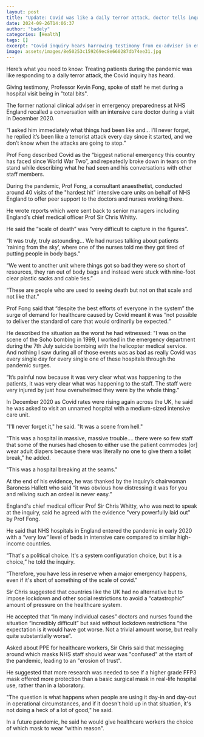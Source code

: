 ```yaml
---
layout: post
title: "Update: Covid was like a daily terror attack, doctor tells inquiry"
date: 2024-09-26T14:06:37
author: "badely"
categories: [Health]
tags: []
excerpt: "Covid inquiry hears harrowing testimony from ex-adviser in emergency preparedness at NHS England."
image: assets/images/8e50253c159269ec8e660287db74ee31.jpg
---
```


Here’s what you need to know: Treating patients during the pandemic was like responding to a daily terror attack, the Covid inquiry has heard.

Giving testimony, Professor Kevin Fong, spoke of staff he met during a hospital visit being in "total bits". 

The former national clinical adviser in emergency preparedness at NHS England recalled a conversation with an intensive care doctor during a visit in December 2020.

“I asked him immediately what things had been like and… I’ll never forget, he replied it’s been like a terrorist attack every day since it started, and we don’t know when the attacks are going to stop.”

Prof Fong described Covid as the “biggest national emergency this country has faced since World War Two”, and repeatedly broke down in tears on the stand while describing what he had seen and his conversations with other staff members.

During the pandemic, Prof Fong, a consultant anaesthetist, conducted around 40 visits of the "hardest hit" intensive care units on behalf of NHS England to offer peer support to the doctors and nurses working there.

He wrote reports which were sent back to senior managers including England’s chief medical officer Prof Sir Chris Whitty.

He said the “scale of death” was “very difficult to capture in the figures”.

“It was truly, truly astounding… We had nurses talking about patients ‘raining from the sky’, where one of the nurses told me they got tired of putting people in body bags.”

“We went to another unit where things got so bad they were so short of resources, they ran out of body bags and instead were stuck with nine-foot clear plastic sacks and cable ties.”

“These are people who are used to seeing death but not on that scale and not like that.”

Prof Fong said that “despite the best efforts of everyone in the system” the surge of demand for healthcare caused by Covid meant it was “not possible to deliver the standard of care that would ordinarily be expected.”

He described the situation as the worst he had witnessed: "I was on the scene of the Soho bombing in 1999, I worked in the emergency department during the 7th July suicide bombing with the helicopter medical service. And nothing I saw during all of those events was as bad as really Covid was every single day for every single one of these hospitals through the pandemic surges.

“It’s painful now because it was very clear what was happening to the patients, it was very clear what was happening to the staff. The staff were very injured by just how overwhelmed they were by the whole thing.”

In December 2020 as Covid rates were rising again across the UK, he said he was asked to visit an unnamed hospital with a medium-sized intensive care unit. 

"I'll never forget it," he said. "It was a scene from hell."

"This was a hospital in massive, massive trouble.... there were so few staff that some of the nurses had chosen to either use the patient commodes [or] wear adult diapers because there was literally no one to give them a toilet break," he added.

"This was a hospital breaking at the seams."

At the end of his evidence, he was thanked by the inquiry’s chairwoman Baroness Hallett who said “it was obvious how distressing it was for you and reliving such an ordeal is never easy.”

England's chief medical officer Prof Sir Chris Whitty, who was next to speak at the inquiry, said he agreed with the evidence "very powerfully laid out" by Prof Fong. 

He said that NHS hospitals in England entered the pandemic in early 2020 with a “very low” level of beds in intensive care compared to similar high-income countries.

“That's a political choice. It's a system configuration choice, but it is a choice,” he told the inquiry.

“Therefore, you have less in reserve when a major emergency happens, even if it's short of something of the scale of covid.”

Sir Chris suggested that countries like the UK had no alternative but to impose lockdown and other social restrictions to avoid a “catastrophic” amount of pressure on the healthcare system.

He accepted that “in many individual cases” doctors and nurses found the situation “incredibly difficult” but said without lockdown restrictions “the expectation is it would have got worse. Not a trivial amount worse, but really quite substantially worse”.

Asked about PPE for healthcare workers, Sir Chris said that messaging around which masks NHS staff should wear was "confused" at the start of the pandemic, leading to an "erosion of trust".

He suggested that more research was needed to see if a higher grade FFP3 mask offered more protection than a basic surgical mask in real-life hospital use, rather than in a laboratory.

"The question is what happens when people are using it day-in and day-out in operational circumstances, and if it doesn't hold up in that situation, it's not doing a heck of a lot of good," he said.

In a future pandemic, he said he would give healthcare workers the choice of which mask to wear "within reason".

